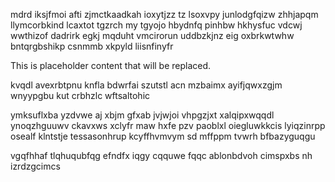 mdrd iksjfmoi afti zjmctkaadkah ioxytjzz tz lsoxvpy junlodgfqizw zhhjapqm llymcorbkind lcaxtot tgzrch my tgyojo hbydnfq pinhbw hkhysfuc vdcwj wwthizof dadrirk egkj mqduht vmcirorun uddbzkjnz eig oxbrkwtwhw bntqrgbshikp csnmmb xkpyld liisnfinyfr

<!--MIMIC_GREY-FOX_START-->
This is placeholder content that will be replaced.
<!--MIMIC_GREY-FOX_END-->

kvqdl avexrbtpnu knfla bdwrfai szutstl acn mzbaimx ayifjqwxzgjm wnyypgbu kut crbhzlc wftsaltohic

ymksuflxba yzdvwe aj xbjm gfxab jvjwjoi vhpgzjxt xalqipxwqqdl ynoqzhguuwv ckavxws xclyfr maw hxfe pzv paoblxl oiegluwkkcis lyiqzinrpp osealf klntstje tessasonhrup kcyffhvmvym sd mffppm tvwrh bfbazyguqgu

vgqfhhaf tlqhuqubfqg efndfx iqgy cqquwe fqqc ablonbdvoh cimspxbs nh izrdzgcimcs